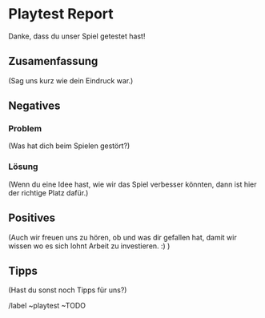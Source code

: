 # Playtest Report

Danke, dass du unser Spiel getestet hast!

## Zusamenfassung
(Sag uns kurz wie dein Eindruck war.)




## Negatives
### Problem
(Was hat dich beim Spielen gestört?)



### Lösung
(Wenn du eine Idee hast, wie wir das Spiel verbesser könnten, dann ist hier der richtige Platz dafür.)



## Positives
(Auch wir freuen uns zu hören, ob und was dir gefallen hat, damit wir wissen wo es sich lohnt Arbeit zu investieren. :) )


## Tipps
(Hast du sonst noch Tipps für uns?)







/label ~playtest ~TODO
